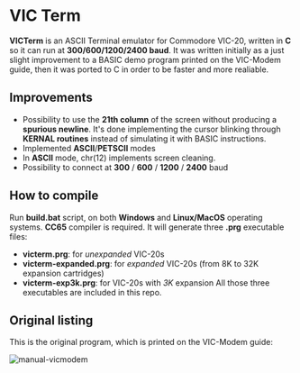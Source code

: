 # VIC Term
**VICTerm** is an ASCII Terminal emulator for Commodore VIC-20, written in **C** so it can run at **300/600/1200/2400 baud**. It was written initially as a just slight improvement to a BASIC demo program printed on the VIC-Modem guide, then it was ported to C in order to be faster and more realiable.

## Improvements
- Possibility to use the **21th column** of the screen without producing a **spurious newline**. It's done implementing the cursor blinking through **KERNAL routines** instead of simulating it with BASIC instructions.
- Implemented **ASCII**/**PETSCII** modes
- In **ASCII** mode, chr(12) implements screen cleaning.
- Possibility to connect at **300** / **600** / **1200** / **2400** baud

## How to compile
Run **build.bat** script, on both **Windows** and **Linux/MacOS** operating systems. **CC65** compiler is required. It will generate three **.prg** executable files:
- **victerm.prg**: for *unexpanded* VIC-20s
- **victerm-expanded.prg**: for *expanded* VIC-20s (from 8K to 32K expansion cartridges)
- **victerm-exp3k.prg**: for VIC-20s with *3K* expansion
All those three executables are included in this repo.

## Original listing
This is the original program, which is printed on the VIC-Modem guide:

![manual-vicmodem](manual-vicmodem.png)
